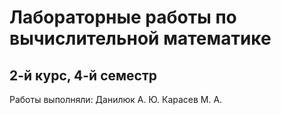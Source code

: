 # Лабораторные работы по вычислительной математике
## 2-й курс, 4-й семестр

Работы выполняли: 
Данилюк А. Ю.
Карасев М. А.